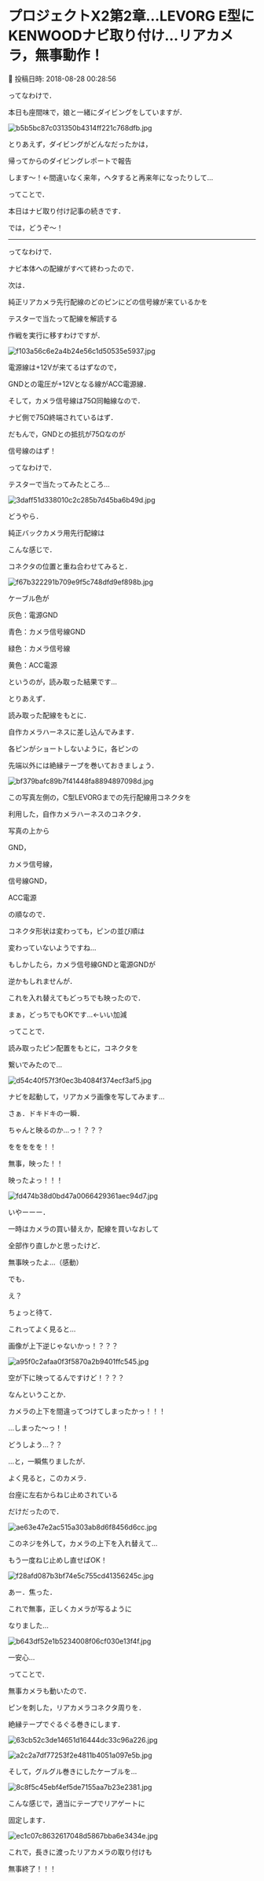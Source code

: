 # プロジェクトX2第2章…LEVORG E型にKENWOODナビ取り付け…リアカメラ，無事動作！

📅 投稿日時: 2018-08-28 00:28:56

ってなわけで．


本日も座間味で，娘と一緒にダイビングをしていますが．




![b5b5bc87c031350b4314ff221c768dfb.jpg](images/b5b5bc87c031350b4314ff221c768dfb.jpg)




とりあえず，ダイビングがどんなだったかは，


帰ってからのダイビングレポートで報告


します～！←間違いなく来年，ヘタすると再来年になったりして…





ってことで．


本日はナビ取り付け記事の続きです．





では，どうぞ～！


---





ってなわけで．


ナビ本体への配線がすべて終わったので．


次は．


純正リアカメラ先行配線のどのピンにどの信号線が来ているかを


テスターで当たって配線を解読する


作戦を実行に移すわけですが．




![f103a56c6e2a4b24e56c1d50535e5937.jpg](images/f103a56c6e2a4b24e56c1d50535e5937.jpg)







電源線は+12Vが来てるはずなので，


GNDとの電圧が+12Vとなる線がACC電源線．


そして，カメラ信号線は75Ω同軸線なので．


ナビ側で75Ω終端されているはず．


だもんで，GNDとの抵抗が75Ωなのが


信号線のはず！





ってなわけで．


テスターで当たってみたところ…




![3daff51d338010c2c285b7d45ba6b49d.jpg](images/3daff51d338010c2c285b7d45ba6b49d.jpg)







どうやら．


純正バックカメラ用先行配線は


こんな感じで．


コネクタの位置と重ね合わせてみると．




![f67b322291b709e9f5c748dfd9ef898b.jpg](images/f67b322291b709e9f5c748dfd9ef898b.jpg)




ケーブル色が


灰色：電源GND


青色：カメラ信号線GND


緑色：カメラ信号線


黄色：ACC電源


というのが，読み取った結果です…





とりあえず．


読み取った配線をもとに．


自作カメラハーネスに差し込んでみます．


各ピンがショートしないように，各ピンの


先端以外には絶縁テープを巻いておきましょう．




![bf379bafc89b7f41448fa8894897098d.jpg](images/bf379bafc89b7f41448fa8894897098d.jpg)




この写真左側の，C型LEVORGまでの先行配線用コネクタを


利用した，自作カメラハーネスのコネクタ．


写真の上から


GND，


カメラ信号線，


信号線GND，


ACC電源


の順なので．


コネクタ形状は変わっても，ピンの並び順は


変わっていないようですね…





もしかしたら，カメラ信号線GNDと電源GNDが


逆かもしれませんが．


これを入れ替えてもどっちでも映ったので．


まぁ，どっちでもOKです…←いい加減





ってことで．


読み取ったピン配置をもとに，コネクタを


繋いでみたので…




![d54c40f57f3f0ec3b4084f374ecf3af5.jpg](images/d54c40f57f3f0ec3b4084f374ecf3af5.jpg)







ナビを起動して，リアカメラ画像を写してみます…


さぁ．ドキドキの一瞬．


ちゃんと映るのか…っ！？？？





ををををを！！


無事，映った！！


映ったよっ！！！




![fd474b38d0bd47a0066429361aec94d7.jpg](images/fd474b38d0bd47a0066429361aec94d7.jpg)




いやーーー．


一時はカメラの買い替えか，配線を買いなおして


全部作り直しかと思ったけど．


無事映ったよ…（感動）





でも．


え？


ちょっと待て．


これってよく見ると…


画像が上下逆じゃないかっ！？？？




![a95f0c2afaa0f3f5870a2b9401ffc545.jpg](images/a95f0c2afaa0f3f5870a2b9401ffc545.jpg)




空が下に映ってるんですけど！？？？


なんということか．


カメラの上下を間違ってつけてしまったかっ！！！





…しまった～っ！！


どうしよう…？？





…と，一瞬焦りましたが．


よく見ると，このカメラ．


台座に左右からねじ止めされている


だけだったので．




![ae63e47e2ac515a303ab8d6f8456d6cc.jpg](images/ae63e47e2ac515a303ab8d6f8456d6cc.jpg)




このネジを外して，カメラの上下を入れ替えて…


もう一度ねじ止めし直せばOK！




![f28afd087b3bf74e5c755cd41356245c.jpg](images/f28afd087b3bf74e5c755cd41356245c.jpg)




あー．焦った．





これで無事，正しくカメラが写るように


なりました…




![b643df52e1b5234008f06cf030e13f4f.jpg](images/b643df52e1b5234008f06cf030e13f4f.jpg)




一安心…





ってことで．


無事カメラも動いたので．


ピンを刺した，リアカメラコネクタ周りを．


絶縁テープでぐるぐる巻きにします．




![63cb52c3de14651d16444dc33c96a226.jpg](images/63cb52c3de14651d16444dc33c96a226.jpg)









![a2c2a7df77253f2e4811b4051a097e5b.jpg](images/a2c2a7df77253f2e4811b4051a097e5b.jpg)




そして，グルグル巻きにしたケーブルを…




![8c8f5c45ebf4ef5de7155aa7b23e2381.jpg](images/8c8f5c45ebf4ef5de7155aa7b23e2381.jpg)




こんな感じで，適当にテープでリアゲートに


固定します．




![ec1c07c8632617048d5867bba6e3434e.jpg](images/ec1c07c8632617048d5867bba6e3434e.jpg)







これで，長きに渡ったリアカメラの取り付けも


無事終了！！！
